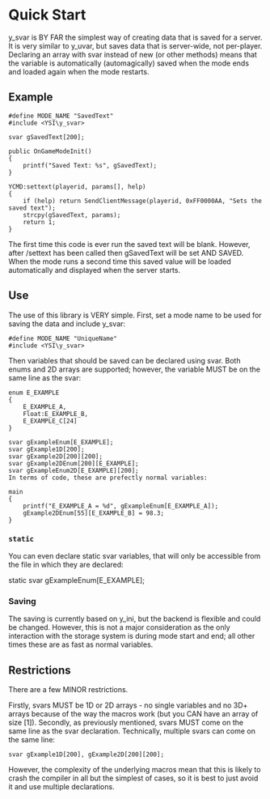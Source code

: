 # Quick Start

y_svar is BY FAR the simplest way of creating data that is saved for a server. It is very similar to y_uvar, but saves data that is server-wide, not per-player. Declaring an array with svar instead of new (or other methods) means that the variable is automatically (automagically) saved when the mode ends and loaded again when the mode restarts.


## Example

```pawn
#define MODE_NAME "SavedText"
#include <YSI\y_svar>

svar gSavedText[200];

public OnGameModeInit()
{
    printf("Saved Text: %s", gSavedText);
}

YCMD:settext(playerid, params[], help)
{
    if (help) return SendClientMessage(playerid, 0xFF0000AA, "Sets the saved text");
    strcpy(gSavedText, params);
    return 1;
}
```
The first time this code is ever run the saved text will be blank. However, after /settext has been called then gSavedText will be set AND SAVED. When the mode runs a second time this saved value will be loaded automatically and displayed when the server starts.

## Use

The use of this library is VERY simple. First, set a mode name to be used for saving the data and include y_svar:
```pawn
#define MODE_NAME "UniqueName"
#include <YSI\y_svar>
```

Then variables that should be saved can be declared using svar. Both enums and 2D arrays are supported; however, the variable MUST be on the same line as the svar:
```pawn
enum E_EXAMPLE
{
    E_EXAMPLE_A,
    Float:E_EXAMPLE_B,
    E_EXAMPLE_C[24]
}

svar gExampleEnum[E_EXAMPLE];
svar gExample1D[200];
svar gExample2D[200][200];
svar gExample2DEnum[200][E_EXAMPLE];
svar gExampleEnum2D[E_EXAMPLE][200];
In terms of code, these are prefectly normal variables:

main
{
    printf("E_EXAMPLE_A = %d", gExampleEnum[E_EXAMPLE_A]);
    gExample2DEnum[55][E_EXAMPLE_B] = 98.3;
}
```

### `static`

You can even declare static svar variables, that will only be accessible from the file in which they are declared:

static svar gExampleEnum[E_EXAMPLE];

### Saving

The saving is currently based on y_ini, but the backend is flexible and could be changed. However, this is not a major consideration as the only interaction with the storage system is during mode start and end; all other times these are as fast as normal variables.

## Restrictions
There are a few MINOR restrictions.

Firstly, svars MUST be 1D or 2D arrays - no single variables and no 3D+ arrays because of the way the macros work (but you CAN have an array of size [1]).
Secondly, as previously mentioned, svars MUST come on the same line as the svar declaration.
Technically, multiple svars can come on the same line:
```pawn
svar gExample1D[200], gExample2D[200][200];
```
However, the complexity of the underlying macros mean that this is likely to crash the compiler in all but the simplest of cases, so it is best to just avoid it and use multiple declarations.
